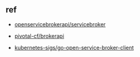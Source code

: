 


## ref
+ [openservicebrokerapi/servicebroker](https://github.com/openservicebrokerapi/servicebroker/blob/master/gettingStarted.md)

+ [pivotal-cf/brokerapi](https://github.com/pivotal-cf/brokerapi)

+ [kubernetes-sigs/go-open-service-broker-client](https://github.com/kubernetes-sigs/go-open-service-broker-client/tree/master/docs)